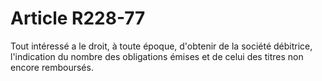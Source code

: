 # Article R228-77

Tout intéressé a le droit, à toute époque, d'obtenir de la société débitrice, l'indication du nombre des obligations émises et de celui des titres non encore remboursés.